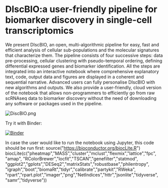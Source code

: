 # DIscBIO:a user-friendly pipeline for biomarker discovery in single-cell transcriptomics


We present DIscBIO, an open, multi-algorithmic pipeline for easy, fast and efficient analysis of cellular sub-populations and the molecular signatures that characterize them. The pipeline consists of four successive steps: data pre-processing, cellular clustering with pseudo-temporal ordering, defining differential expressed genes and biomarker identification. All the steps are integrated into an interactive notebook where comprehensive explanatory text, code, output data and figures are displayed in a coherent and sequential narrative. Advanced users can fully personalise DIscBIO with new algorithms and outputs. We also provide a user-friendly, cloud version of the notebook that allows non-programmers to efficiently go from raw scRNAseq data to biomarker discovery without the need of downloading any software or packages used in the pipeline.

![DiscBIO.png](https://raw.githubusercontent.com/username/projectname/branch/path/to/DiscBIO.png)

Try it with Binder:

[![Binder](https://mybinder.org/badge_logo.svg)](https://mybinder.org/v2/gh/SystemsBiologist/PSCAN/master)



In case the user would like to run the notebook using Jupyter, this code should be run first:
source("https://bioconductor.org/biocLite.R")
biocLite(c("pheatmap","MASS","cluster","mclust","flexmix","lattice","fpc",
                "amap", "RColorBrewer","locfit","TSCAN","genefilter","statmod",
                "ggplot2","gplots","DESeq2","matrixStats","robustbase","philentropy",
                "igraph","boot","biomaRt","tidyr","calibrate","partykit","RWeka",
                "rpart","rpart.plot","imager","png","NetIndices","httr","jsonlite","tidyverse",
                "samr","tidyverse"))
